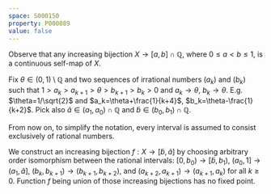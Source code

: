 ```yaml
---
space: S000150
property: P000089
value: false
---
```


Observe that any increasing bijection
$X\to [a,b]\cap\mathbb Q$, where $0\leq a<b\leq 1$,
is a continuous self-map of $X$.


Fix $\theta \in (0,1)\setminus \mathbb Q$ and two sequences of irrational numbers $(a_k)$ and $(b_k)$
such that $1>a_k>a_{k+1}> \theta > b_{k+1}>b_k >0$
and $a_k\to \theta$, $b_k\to \theta$.
E.g. $\theta=1/\sqrt{2}$ and $a_k=\theta+\frac{1}{k+4}$, $b_k=\theta-\frac{1}{k+2}$.
Pick also $\tilde a \in (a_1,a_0)\cap\mathbb Q$
and $\tilde b\in (b_0,b_1)\cap\mathbb Q$.

From now on, to simplify the notation,
every interval is assumed to consist exclusively of rational numbers.

We construct an increasing bijection $f:X\to [\tilde b,\tilde a]$
by choosing arbitrary order isomorphism between the rational intervals:
$[0,b_0)\to[\tilde b, b_1)$, $(a_0,1]\to(a_1,\tilde a]$,
$(b_k,b_{k+1})\to(b_{k+1},b_{k+2})$, and $(a_{k+2},a_{k+1})\to(a_{k+1},a_k)$ for all $k\geq 0$.
Function $f$ being union of those increasing bijections has no fixed point. 
